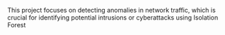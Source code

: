This project focuses on detecting anomalies in network traffic, which is crucial for identifying potential intrusions or cyberattacks using Isolation Forest
